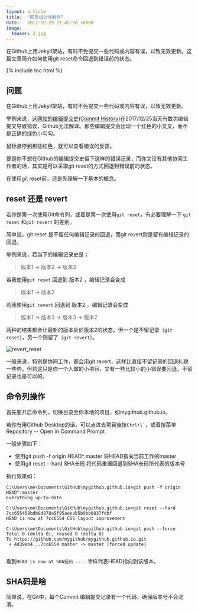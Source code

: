 ```yaml
---
layout: article
title:  "网页设计与制作"
date:   2017-12-29 21:45:50 +0800
image:
  teaser: 3.jpg
---
```


在Github上用Jekyll架站，有时不免提交一些代码或内容有误，以致无效更新。这篇文章简介如何使用git reset命令回退到错误前的状态。

{% include toc.html %}

## 问题

在Github上用Jekyll架站，有时不免提交一些代码或内容有误，以致无效更新。

举例来说，这[网站的编辑提交史(Commit History)](https://github.com/hanteng/mygithub.github.io/commits/master)在2017/12/25当天有数次编辑提交导致错误，Github无法解译。那些编辑提交会出现一个红色的小叉叉，而不是正确的绿色小勾勾。

鼠标悬停到那些红色，就可以查看错误的反馈。

要是你不想在Github的编辑提交史留下这样的错误记录，而你又没有其他协同工作者的话，其实是可以采取git reset的方式回退到错误前的状态。

在使用git reset前，还是先理解一下基本的概念。

## reset 还是 revert 

若你是第一次使用Git命令列，或着是第一次使用```git reset```，有必要理解一下 ```git reset``` 和```git revert``` 的差别。

简单说，git reset 是不留任何编辑记录的回退，而git revert则是留有编辑记录的回退。

举例来说，若当下的编辑记录史是；

> 版本1  →  版本2   →  版本3

若我使用```git reset``` 回退到 版本2 ，编辑记录会变成

> 版本1  →  版本2

若我使用```git revert``` 回退到 版本2 ，编辑记录会变成

> 版本1  →  版本2   →  版本3  →  版本2 

两种的结果都会让最新的版本处於版本2的状态，但一个是不留记录（```git reset```），另一个则留了（```git revert```）。

![revert_reset](https://alexdiliberto.com/talks/all-things-git/img/revert_reset.png)

一般来说，特别是协同工作，都会用git revert，这样比直接不留记录的回退礼貌一些些。但若这只是你一个人做的小项目，又有一些比较小的小错误要回退，不留记录也是可以的。

## 命令列操作
首先要开启命令列，切换目录至你本地的项目，如mygithub.github.io。

若你有用Github Desktop的话，可以点进去项目後按``` Ctrl+\` ```，或着按菜单Repository -- Open in Command Prompt

一般步骤如下：
- 使用git push -f origin HEAD^:master 将HEAD指向当前工作的master
- 使用git reset --hard SHA长码 将代码重置回退到SHA长码所代表的版本号

执行效果如：
<pre class="highlight"><code>C:\Users\me\Documents\GitHub\mygithub.github.io>git push -f origin HEAD^:master
Everything up-to-date

C:\Users\me\Documents\GitHub\mygithub.github.io>git reset --hard 7cc655458bdb8d878a5f95aeeab5b9bb0837fdbf
HEAD is now at 7cc6554 CSS layout improvement

C:\Users\me\Documents\GitHub\mygithub.github.io>git push --force
Total 0 (delta 0), reused 0 (delta 0)
To https://github.com/mygithub/mygithub.github.io.git
 + 4d39ab4...7cc6554 master -> master (forced update)

</code></pre>

看到```HEAD is now at SHA短码 ....``` 字样代表HEAD指向到该版本。

## SHA码是啥

简单说，在Git中，每个Commit 编辑提交记录有一个代码，确保版本号不会混淆。
